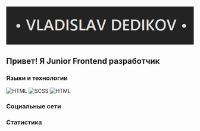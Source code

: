 ![Header](https://github.com/crew-dev/crew-dev/blob/main/assets/line.png)

## Привет! Я Junior Frontend разработчик

### Языки и технологии
![HTML](https://img.shields.io/badge/-HTML-?style=for-the-badge&logo=Css)
![SCSS](https://img.shields.io/badge/SCSS-?style=for-the-badge&logo=Sass)
![HTML](https://img.shields.io/badge/-HTML-?style=for-the-badge&logo=Css)

### Социальные сети

### Статистика 